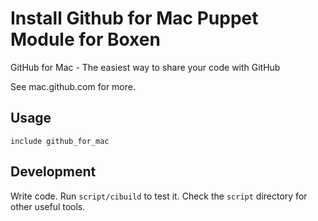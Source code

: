 # Install Github for Mac Puppet Module for Boxen

GitHub for Mac - The easiest way to share your code with GitHub

See mac.github.com for more. 

## Usage

```include github_for_mac```


## Development

Write code. Run `script/cibuild` to test it. Check the `script`
directory for other useful tools.
